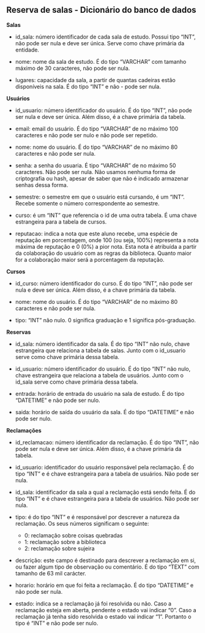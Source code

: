 ## Reserva de salas - Dicionário do banco de dados

**Salas**

- id_sala: número identificador de cada sala de estudo. Possui tipo “INT”, não pode ser nula e deve ser única. Serve como chave primária da entidade.

- nome: nome da sala de estudo. É do tipo “VARCHAR” com tamanho máximo de 30 caracteres, não pode ser nula.

- lugares: capacidade da sala, a partir de quantas cadeiras estão disponíveis na sala. É do tipo “INT” e não - pode ser nula.

**Usuários**

- id_usuario: número identificador do usuário. É do tipo “INT”, não pode ser nula e deve ser única. Além disso, é a chave primária da tabela.

- email: email do usuário. É do tipo “VARCHAR” de no máximo 100 caracteres e não pode ser nulo e não pode ser repetido.

- nome: nome do usuário. É do tipo “VARCHAR” de no máximo 80 caracteres e não pode ser nula.

- senha: a senha do usuaria. É tipo “VARCHAR” de no máximo 50 caracteres. Não pode ser nula. Não usamos nenhuma forma de criptografia ou hash, apesar de saber que não é indicado armazenar senhas dessa forma.

- semestre: o semestre em que o usuário está cursando, é um “INT”. Recebe somente o número correspondente ao semestre.

- curso: é um “INT” que referencia o id de uma outra tabela. É uma chave estrangeira para a tabela de cursos.

- reputacao: indica a nota que este aluno recebe, uma espécie de reputação em porcentagem, onde 100 (ou seja, 100%) representa a nota máxima de reputação e 0 (0%) a pior nota. Esta nota é atribuída a partir da colaboração do usuário com as regras da biblioteca. Quanto maior for a colaboração maior será a porcentagem da reputação.

**Cursos**

- id_curso: número identificador do curso. É do tipo “INT”, não pode ser nula e deve ser única. Além disso, é a chave primária da tabela.

- nome: nome do usuário. É do tipo “VARCHAR” de no máximo 80 caracteres e não pode ser nula.

- tipo: “INT” não nulo. 0 significa graduação e 1 significa pós-graduação.

**Reservas**

- id_sala: número identificador da sala. É do tipo “INT” não nulo, chave estrangeira que relaciona a tabela de salas. Junto com o id_usuario serve como chave primária dessa tabela.

- id_usuario: número identificador do usuário. É do tipo “INT” não nulo, chave estrangeira que relaciona a tabela de usuários. Junto com o id_sala serve como chave primária dessa tabela.

- entrada: horário de entrada do usuário na sala de estudo. É do tipo “DATETIME” e não pode ser nulo.

- saida: horário de saída do usuário da sala. É do tipo “DATETIME” e não pode ser nulo.

**Reclamações**

- id_reclamacao: número identificador da reclamação. É do tipo “INT”, não pode ser nula e deve ser única. Além disso, é a chave primária da tabela.

- id_usuario: identificador do usuário responsável pela reclamação. É do tipo “INT” e é chave estrangeira para a tabela de usuários. Não pode ser nula.

- id_sala: identificador da sala a qual a reclamação está sendo feita. É do tipo “INT” e é chave estrangeira para a tabela de usuários. Não pode ser nula.

- tipo: é do tipo “INT” e é responsável por descrever a natureza da reclamação. Os seus números significam o seguinte:
    - 0: reclamação sobre coisas quebradas
    - 1: reclamação sobre a biblioteca
    - 2: reclamação sobre sujeira

- descrição: este campo é destinado para descrever a reclamação em si, ou fazer algum tipo de observação ou comentário. É do tipo “TEXT” com tamanho de 63 mil carácter. 

- horario: horário em que foi feita a reclamação. É do tipo “DATETIME” e não pode ser nula.

- estado: indica se a reclamação já foi resolvida ou não. Caso a reclamação esteja em aberta, pendente o estado vai indicar “0”. Caso a reclamação já tenha sido resolvida o estado vai indicar “1”. Portanto o tipo é “INT” e não pode ser nulo.

